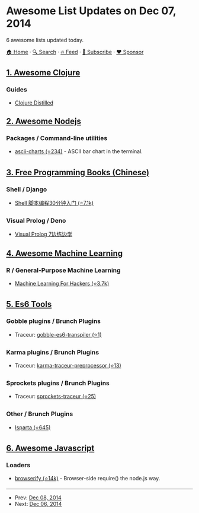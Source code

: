 # Awesome List Updates on Dec 07, 2014

6 awesome lists updated today.

[🏠 Home](/README.md) · [🔍 Search](https://www.trackawesomelist.com/search/) · [🔥 Feed](https://www.trackawesomelist.com/rss.xml) · [📮 Subscribe](https://trackawesomelist.us17.list-manage.com/subscribe?u=d2f0117aa829c83a63ec63c2f&id=36a103854c) · [❤️  Sponsor](https://github.com/sponsors/theowenyoung)



## [1. Awesome Clojure](/content/razum2um/awesome-clojure/README.md)

### Guides

*   [Clojure Distilled](http://yogthos.github.io/ClojureDistilled.html)

## [2. Awesome Nodejs](/content/sindresorhus/awesome-nodejs/README.md)

### Packages / Command-line utilities

*   [ascii-charts (⭐234)](https://github.com/jstrace/chart) - ASCII bar chart in the terminal.

## [3. Free Programming Books (Chinese)](/content/EbookFoundation/free-programming-books/books/free-programming-books-zh/README.md)

### Shell / Django

*   [Shell 脚本编程30分钟入门 (⭐7.1k)](https://github.com/qinjx/30min_guides/blob/master/shell.md)

### Visual Prolog / Deno

*   [Visual Prolog 7边练边学](http://wiki.visual-prolog.com/index.php?title=Visual_Prolog_for_Tyros_in_Chinese)

## [4. Awesome Machine Learning](/content/josephmisiti/awesome-machine-learning/README.md)

### R / General-Purpose Machine Learning

*   [Machine Learning For Hackers (⭐3.7k)](https://github.com/johnmyleswhite/ML_for_Hackers)

## [5. Es6 Tools](/content/addyosmani/es6-tools/README.md)

### Gobble plugins / Brunch Plugins

*   Traceur: [gobble-es6-transpiler (⭐1)](https://github.com/gobblejs/gobble-es6-transpiler)

### Karma plugins / Brunch Plugins

*   Traceur: [karma-traceur-preprocessor (⭐13)](https://github.com/karma-runner/karma-traceur-preprocessor)

### Sprockets plugins / Brunch Plugins

*   Traceur: [sprockets-traceur (⭐25)](https://github.com/gunpowderlabs/sprockets-traceur)

### Other / Brunch Plugins

*   [Isparta (⭐645)](https://github.com/douglasduteil/isparta)

## [6. Awesome Javascript](/content/sorrycc/awesome-javascript/README.md)

### Loaders

*   [browserify (⭐14k)](https://github.com/substack/node-browserify) - Browser-side require() the node.js way.

---

- Prev: [Dec 08, 2014](/content/2014/12/08/README.md)
- Next: [Dec 06, 2014](/content/2014/12/06/README.md)